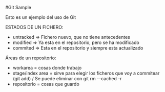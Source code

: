 #Git Sample

Esto es un ejemplo del uso de Git

ESTADOS DE UN FICHERO:
- untracked => Fichero nuevo, que no tiene antecedentes
- modified => Ya esta en el repositorio, pero se ha modificado
- commited => Esta en el repositorio y siempre esta actualizado

Áreas de un repositorio:
- workarea = cosas donde trabajo
- stage/index area = sirve para elegir los ficheros que voy a commitear (git add) / Se puede eliminar con git rm --cached -r
- repositorio = cosas que guardo
